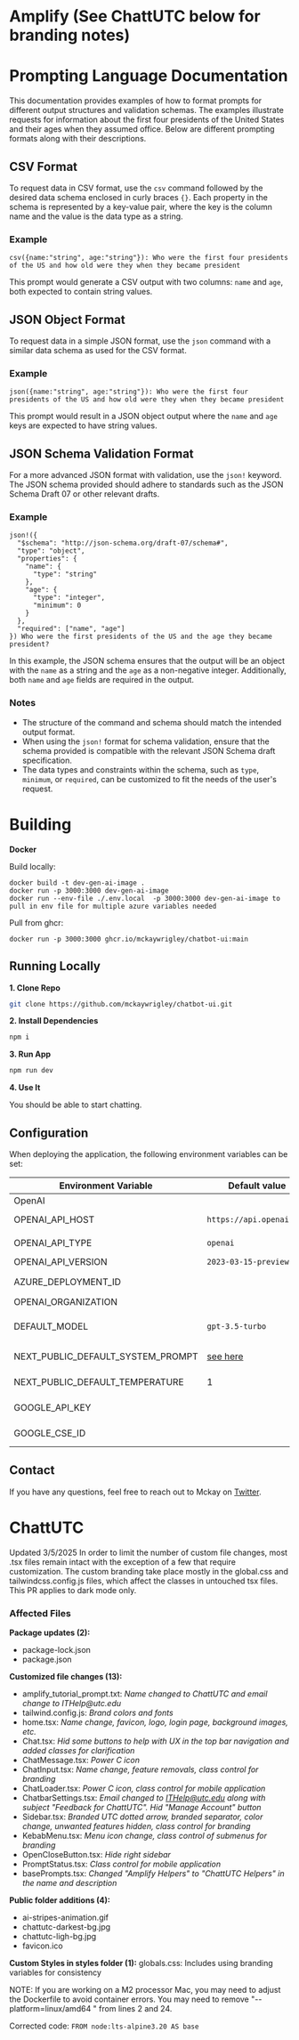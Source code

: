 # Amplify (See ChattUTC below for branding notes)

# Prompting Language Documentation

This documentation provides examples of how to format prompts for different output structures and validation schemas. The examples illustrate requests for information about the first four presidents of the United States and their ages when they assumed office. Below are different prompting formats along with their descriptions.

## CSV Format

To request data in CSV format, use the `csv` command followed by the desired data schema enclosed in curly braces `{}`. Each property in the schema is represented by a key-value pair, where the key is the column name and the value is the data type as a string.

### Example
```plaintext
csv({name:"string", age:"string"}): Who were the first four presidents of the US and how old were they when they became president
```
This prompt would generate a CSV output with two columns: `name` and `age`, both expected to contain string values.

## JSON Object Format

To request data in a simple JSON format, use the `json` command with a similar data schema as used for the CSV format.

### Example
```plaintext
json({name:"string", age:"string"}): Who were the first four presidents of the US and how old were they when they became president
```
This prompt would result in a JSON object output where the `name` and `age` keys are expected to have string values.

## JSON Schema Validation Format

For a more advanced JSON format with validation, use the `json!` keyword. The JSON schema provided should adhere to standards such as the JSON Schema Draft 07 or other relevant drafts.

### Example
```plaintext
json!({
  "$schema": "http://json-schema.org/draft-07/schema#",
  "type": "object",
  "properties": {
    "name": {
      "type": "string"
    },
    "age": {
      "type": "integer",
      "minimum": 0
    }
  },
  "required": ["name", "age"]
}) Who were the first presidents of the US and the age they became president?
```
In this example, the JSON schema ensures that the output will be an object with the `name` as a string and the `age` as a non-negative integer. Additionally, both `name` and `age` fields are required in the output.

### Notes
- The structure of the command and schema should match the intended output format.
- When using the `json!` format for schema validation, ensure that the schema provided is compatible with the relevant JSON Schema draft specification.
- The data types and constraints within the schema, such as `type`, `minimum`, or `required`, can be customized to fit the needs of the user's request.

# Building

**Docker**

Build locally:

```shell
docker build -t dev-gen-ai-image .
docker run -p 3000:3000 dev-gen-ai-image
docker run --env-file ./.env.local  -p 3000:3000 dev-gen-ai-image to pull in env file for multiple azure variables needed
```

Pull from ghcr:

```
docker run -p 3000:3000 ghcr.io/mckaywrigley/chatbot-ui:main
```

## Running Locally

**1. Clone Repo**

```bash
git clone https://github.com/mckaywrigley/chatbot-ui.git
```

**2. Install Dependencies**

```bash
npm i
```

**3. Run App**

```bash
npm run dev
```

**4. Use It**

You should be able to start chatting.

## Configuration

When deploying the application, the following environment variables can be set:

| Environment Variable              | Default value                  | Description                                                                                                                               |
| --------------------------------- | ------------------------------ | ----------------------------------------------------------------------------------------------------------------------------------------- |
OpenAI                                                                                   |
| OPENAI_API_HOST                   | `https://api.openai.com`       | The base url, for Azure use `https://<endpoint>.openai.azure.com`                                                                         |
| OPENAI_API_TYPE                   | `openai`                       | The API type, options are `openai` or `azure`                                                                                             |
| OPENAI_API_VERSION                | `2023-03-15-preview`           | Only applicable for Azure OpenAI                                                                                                          |
| AZURE_DEPLOYMENT_ID               |                                | Needed when Azure OpenAI, Ref [Azure OpenAI API](https://learn.microsoft.com/zh-cn/azure/cognitive-services/openai/reference#completions) |
| OPENAI_ORGANIZATION               |                                | Your OpenAI organization ID                                                                                                               |
| DEFAULT_MODEL                     | `gpt-3.5-turbo`                | The default model to use on new conversations, for Azure use `gpt-35-turbo`                                                               |
| NEXT_PUBLIC_DEFAULT_SYSTEM_PROMPT | [see here](utils/app/const.ts) | The default system prompt to use on new conversations                                                                                     |
| NEXT_PUBLIC_DEFAULT_TEMPERATURE   | 1                              | The default temperature to use on new conversations                                                                                       |
| GOOGLE_API_KEY                    |                                | See [Custom Search JSON API documentation][GCSE]                                                                                          |
| GOOGLE_CSE_ID                     |                                | See [Custom Search JSON API documentation][GCSE]                                                                                          |

## Contact

If you have any questions, feel free to reach out to Mckay on [Twitter](https://twitter.com/mckaywrigley).

[GCSE]: https://developers.google.com/custom-search/v1/overview

# ChattUTC

Updated 3/5/2025
In order to limit the number of custom file changes, most .tsx files remain intact with the exception of a few that require customization. The custom branding take place mostly in the global.css and tailwindcss.config.js files, which affect the classes in untouched tsx files. This PR applies to dark mode only.

### Affected Files

**Package updates (2):**
- package-lock.json
- package.json

**Customized file changes (13):**
- amplify_tutorial_prompt.txt: _Name changed to ChattUTC and email change to ITHelp@utc.edu_
- tailwind.config.js: _Brand colors and fonts_
- home.tsx: _Name change, favicon, logo, login page, background images, etc._
- Chat.tsx: _Hid some buttons to help with UX in the top bar navigation and added classes for clarification_
- ChatMessage.tsx: _Power C icon_
- ChatInput.tsx: _Name change, feature removals, class control for branding_
- ChatLoader.tsx: _Power C icon, class control for mobile application_
- ChatbarSettings.tsx: _Email changed to ITHelp@utc.edu along with subject "Feedback for ChattUTC". Hid "Manage Account" button_
- Sidebar.tsx: _Branded UTC dotted arrow, branded separator, color change, unwanted features hidden, class control for branding_
- KebabMenu.tsx: _Menu icon change, class control of submenus for branding_
- OpenCloseButton.tsx: _Hide right sidebar_
- PromptStatus.tsx:  _Class control for mobile application_
- basePrompts.tsx:  _Changed "Amplify Helpers" to "ChattUTC Helpers" in the name and description_

**Public folder additions (4):**
- ai-stripes-animation.gif
- chattutc-darkest-bg.jpg
- chattutc-ligh-bg.jpg
- favicon.ico

**Custom Styles in styles folder (1):**
globals.css: Includes using branding variables for consistency

NOTE: If you are working on a M2 processor Mac, you may need to adjust the Dockerfile to avoid container errors. You may need to remove "--platform=linux/amd64 " from lines 2 and 24.

Corrected code: 
    `FROM node:lts-alpine3.20 AS base`
